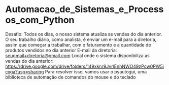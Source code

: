 # Automacao_de_Sistemas_e_Processos_com_Python
 Desafio:  Todos os dias, o nosso sistema atualiza as vendas do dia anterior. O seu trabalho diário, como analista, é enviar um e-mail para a diretoria, assim que começar a trabalhar, com o faturamento e a quantidade de produtos vendidos no dia anterior  E-mail da diretoria: seugmail+diretoria@gmail.com Local onde o sistema disponibiliza as vendas do dia anterior: https://drive.google.com/drive/folders/149xknr9JvrlEnhNWO49zPcw0PW5icxga?usp=sharing  Para resolver isso, vamos usar o pyautogui, uma biblioteca de automação de comandos do mouse e do teclado
